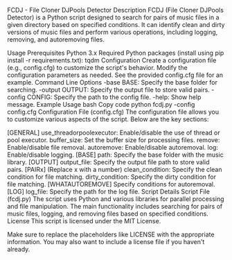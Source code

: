 FCDJ - File Cloner DJPools Detector
Description
FCDJ (File Cloner DJPools Detector) is a Python script designed to search for pairs of music files in a given directory based on specified conditions. It can identify clean and dirty versions of music files and perform various operations, including logging, removing, and autoremoving files.

Usage
Prerequisites
Python 3.x
Required Python packages (install using pip install -r requirements.txt):
tqdm
Configuration
Create a configuration file (e.g., config.cfg) to customize the script's behavior.
Modify the configuration parameters as needed. See the provided config.cfg file for an example.
Command Line Options
-base BASE: Specify the base folder for searching.
-output OUTPUT: Specify the output file to store valid pairs.
-config CONFIG: Specify the path to the config file.
-help: Show help message.
Example Usage
bash
Copy code
python fcdj.py -config config.cfg
Configuration File (config.cfg)
The configuration file allows you to customize various aspects of the script. Below are the key sections:

[GENERAL]
use_threadorpoolexecutor: Enable/disable the use of thread or pool executor.
buffer_size: Set the buffer size for processing files.
remove: Enable/disable file removal.
autoremove: Enable/disable autoremoval.
log: Enable/disable logging.
[BASE]
path: Specify the base folder with the music library.
[OUTPUT]
output_file: Specify the output file path to store valid pairs.
[PAIRx] (Replace x with a number)
clean_condition: Specify the clean condition for file matching.
dirty_condition: Specify the dirty condition for file matching.
[WHATAUTOREMOVE]
Specify conditions for autoremoval.
[LOG]
log_file: Specify the path for the log file.
Script Details
Script File (fcdj.py)
The script uses Python and various libraries for parallel processing and file manipulation.
The main functionality includes searching for pairs of music files, logging, and removing files based on specified conditions.
License
This script is licensed under the MIT License.

Make sure to replace the placeholders like LICENSE with the appropriate information. You may also want to include a license file if you haven't already.
